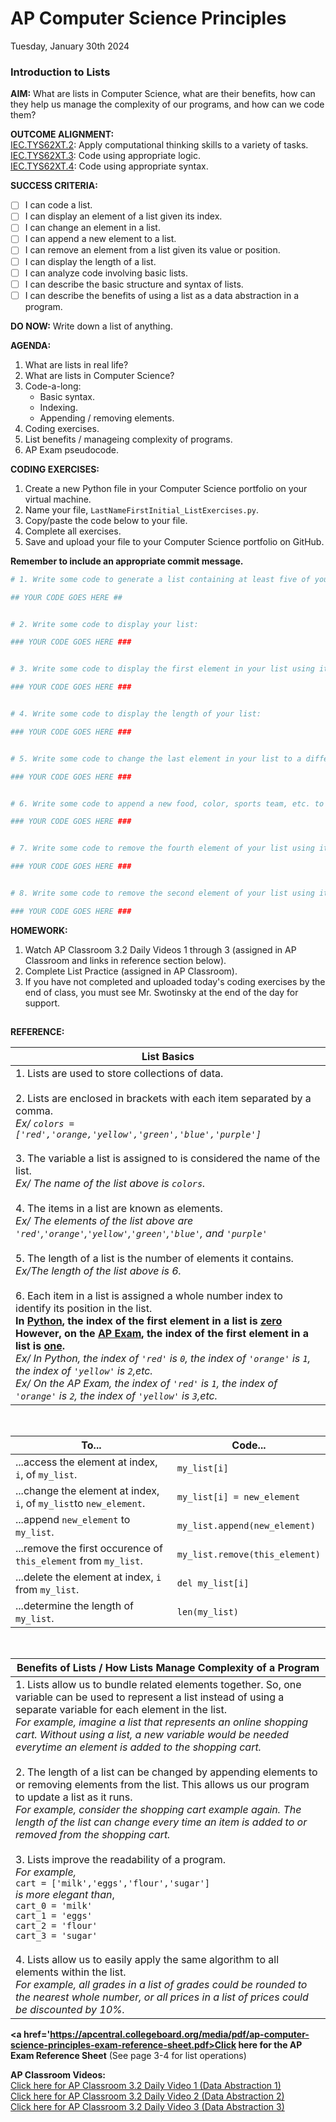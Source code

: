 # AP Computer Science Principles
Tuesday, January 30th 2024

### Introduction to Lists

**AIM:** What are lists in Computer Science, what are their benefits, how can they help us manage the complexity of our programs, and how can we code them?

**OUTCOME ALIGNMENT:**
<br><ins>IEC.TYS62XT.2</ins>: Apply computational thinking skills to a variety of tasks.
<br><ins>IEC.TYS62XT.3</ins>: Code using appropriate logic.
<br><ins>IEC.TYS62XT.4</ins>: Code using appropriate syntax.

**SUCCESS CRITERIA:**
- [ ] I can code a list.
- [ ] I can display an element of a list given its index.
- [ ] I can change an element in a list.
- [ ] I can append a new element to a list.
- [ ] I can remove an element from a list given its value or position.
- [ ] I can display the length of a list.
- [ ] I can analyze code involving basic lists.
- [ ] I can describe the basic structure and syntax of lists.
- [ ] I can describe the benefits of using a list as a data abstraction in a program.

**DO NOW:** Write down a list of anything.

**AGENDA:**

1. What are lists in real life?
2. What are lists in Computer Science?
3. Code-a-long:
   * Basic syntax.
   * Indexing.
   * Appending / removing elements.
4. Coding exercises.
5. List benefits / manageing complexity of programs.
6. AP Exam pseudocode.

**CODING EXERCISES:**

1. Create a new Python file in your Computer Science portfolio on your virtual machine.
2. Name your file, `LastNameFirstInitial_ListExercises.py`. 
3. Copy/paste the code below to your file.
4. Complete all exercises.
5. Save and upload your file to your Computer Science portfolio on GitHub.

**Remember to include an appropriate commit message.**

```python
# 1. Write some code to generate a list containing at least five of your favorite foods, colors, sports teams, or any other category of your choosing, and assign it to an appropriately named variable:

## YOUR CODE GOES HERE ##


# 2. Write some code to display your list:

### YOUR CODE GOES HERE ###


# 3. Write some code to display the first element in your list using its index:

### YOUR CODE GOES HERE ###


# 4. Write some code to display the length of your list:

### YOUR CODE GOES HERE ###


# 5. Write some code to change the last element in your list to a different food, color, sports team, etc., and then display your list:

### YOUR CODE GOES HERE ###


# 6. Write some code to append a new food, color, sports team, etc. to your list, and then display your list and the length of your list:

### YOUR CODE GOES HERE ###


# 7. Write some code to remove the fourth element of your list using its value, and then display your list and the length of your list:

### YOUR CODE GOES HERE ###


# 8. Write some code to remove the second element of your list using its index, and then display your list and the length of your list:

### YOUR CODE GOES HERE ###

```

**HOMEWORK:** 
1. Watch AP Classroom 3.2 Daily Videos 1 through 3 (assigned in AP Classroom and links in reference section below).
2. Complete List Practice (assigned in AP Classroom).
3. If you have not completed and uploaded today's coding exercises by the end of class, you must see Mr. Swotinsky at the end of the day for support.

##
**REFERENCE:**

|List Basics|
|---|
|1. Lists are used to store collections of data.<br><br>2. Lists are enclosed in brackets with each item separated by a comma.<br> *Ex/ `colors = ['red','orange,'yellow','green','blue','purple']`*<br><br>3. The variable a list is assigned to is considered the name of the list.<br>*Ex/ The name of the list above is `colors`.*<br><br>4. The items in a list are known as elements.<br>*Ex/ The elements of the list above are `'red'`,`'orange'`,`'yellow'`,`'green'`,`'blue'`, and `'purple'`*<br><br>5. The length of a list is the number of elements it contains.<br>*Ex/The length of the list above is 6.*<br><br>6. Each item in a list is assigned a whole number index to identify its position in the list.<br>**In <ins>Python</ins>, the index of the first element in a list is <ins>zero</ins><br>However, on the <ins>AP Exam</ins>, the index of the first element in a list is <ins>one</ins>.**<br>*Ex/ In Python, the index of `'red'` is `0`, the index of `'orange'` is `1`, the index of `'yellow'` is `2`,etc.<br>Ex/ On the AP Exam, the index of `'red'` is `1`, the index of `'orange'` is `2`, the index of `'yellow'` is `3`,etc.*|

<br>

|To...|Code...|
|-|-|
|...access the element at index, `i`, of `my_list`.|`my_list[i]`|
|...change the element at index, `i`, of `my_list`to `new_element`.|`my_list[i] = new_element`|
|...append `new_element` to `my_list`.|`my_list.append(new_element)`|
|...remove the first occurence of `this_element` from `my_list`.|`my_list.remove(this_element)`|
|...delete the element at index, `i` from `my_list`.|`del my_list[i]`|
|...determine the length of `my_list`.|`len(my_list)`|

<br>

|Benefits of Lists / How Lists Manage Complexity of a Program|
|---|
|1. Lists allow us to bundle related elements together.  So, one variable can be used to represent a list instead of using a separate variable for each element in the list. <br>*For example, imagine a list that represents an online shopping cart.  Without using a list, a new variable would be needed everytime an element is added to the shopping cart.*<br><br>2. The length of a list can be changed by appending elements to or removing elements from the list. This allows us our program to update a list as it runs.<br>*For example, consider the shopping cart example again.  The length of the list can change every time an item is added to or removed from the shopping cart.*  <br><br>3. Lists improve the readability of a program.<br>*For example,*<br>`cart = ['milk','eggs','flour','sugar']`<br>*is more elegant than*,<br>`cart_0 = 'milk'`<br>`cart_1 = 'eggs'`<br>`cart_2 = 'flour'`<br>`cart_3 = 'sugar'`<br><br>4. Lists allow us to easily apply the same algorithm to all elements within the list.<br>*For example, all grades in a list of grades could be rounded to the nearest whole number, or all prices in a list of prices could be discounted by 10%.*|

**<a href='https://apcentral.collegeboard.org/media/pdf/ap-computer-science-principles-exam-reference-sheet.pdf>Click here for the AP Exam Reference Sheet</a>** (See page 3-4 for list operations)

**AP Classroom Videos:**<br>
<a href='https://apclassroom.collegeboard.org/d/r95gljggp1?sui=103,3'>Click here for AP Classroom 3.2 Daily Video 1 (Data Abstraction 1)</a><br>
<a href = 'https://apclassroom.collegeboard.org/d/ot676bj0ey?sui=103,3'>Click here for AP Classroom 3.2 Daily Video 2 (Data Abstraction 2)</a><br>
<a href='https://apclassroom.collegeboard.org/d/w0pwn2qus4?sui=103,3'>Click here for AP Classroom 3.2 Daily Video 3 (Data Abstraction 3)</a><br>
